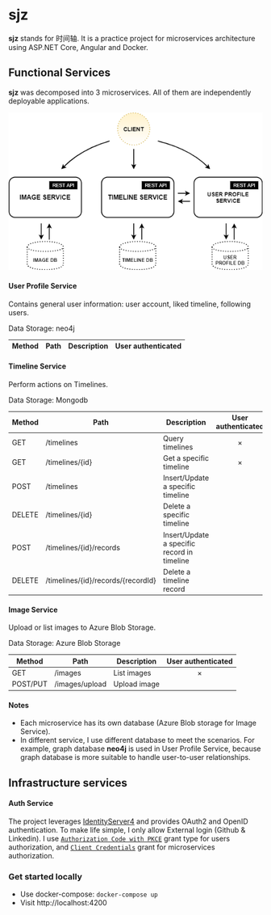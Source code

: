 # sjz
**sjz** stands for 时间轴. It is a practice project for microservices architecture using ASP.NET Core, Angular and Docker.

## Functional Services

**sjz** was decomposed into 3 microservices. All of them are independently deployable applications.

<img width="880" alt="Architecture" src="https://github.com/vincent-scw/sjz/blob/master/doc/architecture.png" />

#### User Profile Service
Contains general user information: user account, liked timeline, following users.

Data Storage: neo4j

Method | Path | Description | User authenticated 
------------- | ------------------------- | ------------- |:-------------:|


#### Timeline Service
Perform actions on Timelines.

Data Storage: Mongodb

Method	| Path	| Description	| User authenticated	
------------- | ------------------------- | ------------- |:-------------:|
GET     | /timelines | Query timelines | ×
GET     | /timelines/{id} | Get a specific timeline | ×
POST    | /timelines | Insert/Update a specific timeline |
DELETE  | /timelines/{id} | Delete a specific timeline |
POST    | /timelines/{id}/records | Insert/Update a specific record in timeline |
DELETE  | /timelines/{id}/records/{recordId} | Delete a timeline record |

#### Image Service
Upload or list images to Azure Blob Storage.

Data Storage: Azure Blob Storage

Method | Path | Description | User authenticated 
------------- | ------------------------- | ------------- |:-------------:|
GET    | /images | List images | ×
POST/PUT | /images/upload | Upload image | 

#### Notes
- Each microservice has its own database (Azure Blob storage for Image Service).
- In different service, I use different database to meet the scenarios. 
For example, graph database **neo4j** is used in User Profile Service, because graph database is more suitable to handle user-to-user relationships. 

## Infrastructure services

#### Auth Service
The project leverages [IdentityServer4](https://github.com/IdentityServer/IdentityServer4) and provides OAuth2 and OpenID authentication.
To make life simple, I only allow External login (Github & Linkedin). I use [`Authorization Code with PKCE`](https://tools.ietf.org/html/rfc6749#section-1.3.1) grant type for users authorization,
and [`Client Credentials`](https://tools.ietf.org/html/rfc6749#section-4.4) grant for microservices authorization.

### Get started locally
- Use docker-compose: `docker-compose up`
- Visit http://localhost:4200
  